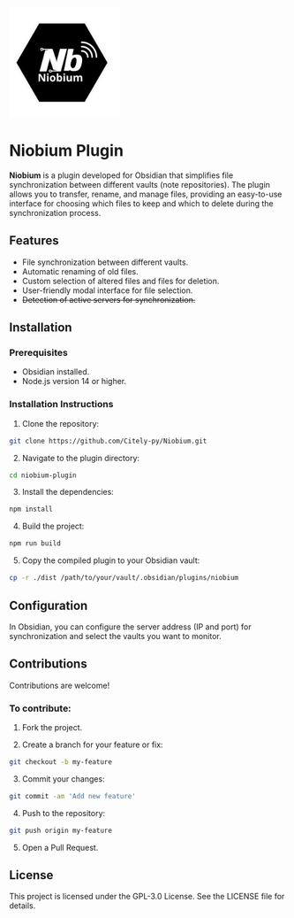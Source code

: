 <img src="logo.png" alt="Texto Alternativo" width="200"/>

# Niobium Plugin
**Niobium** is a plugin developed for Obsidian that simplifies file synchronization between different vaults (note repositories). The plugin allows you to transfer, rename, and manage files, providing an easy-to-use interface for choosing which files to keep and which to delete during the synchronization process.

## Features
- File synchronization between different vaults.
- Automatic renaming of old files.
- Custom selection of altered files and files for deletion.
- User-friendly modal interface for file selection.
- ~~Detection of active servers for synchronization.~~

## Installation

### Prerequisites
- Obsidian installed.
- Node.js version 14 or higher.

### Installation Instructions

1. Clone the repository:

```bash
git clone https://github.com/Citely-py/Niobium.git
```

2. Navigate to the plugin directory:

```bash
cd niobium-plugin
```

3. Install the dependencies:

```bash
npm install
```
4. Build the project:

```bash
npm run build
```

5. Copy the compiled plugin to your Obsidian vault:

```bash
cp -r ./dist /path/to/your/vault/.obsidian/plugins/niobium
```



## Configuration
In Obsidian, you can configure the server address (IP and port) for synchronization and select the vaults you want to monitor.

## Contributions
Contributions are welcome! 

### To contribute:

1. Fork the project.

2. Create a branch for your feature or fix:

```bash
git checkout -b my-feature
```
3. Commit your changes:

```bash
git commit -am 'Add new feature'
```
4. Push to the repository:

```bash
git push origin my-feature
```

5. Open a Pull Request.

## License
This project is licensed under the GPL-3.0 License. See the LICENSE file for details.